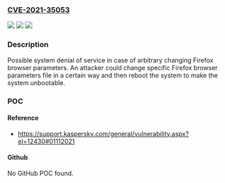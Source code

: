 ### [CVE-2021-35053](https://cve.mitre.org/cgi-bin/cvename.cgi?name=CVE-2021-35053)
![](https://img.shields.io/static/v1?label=Product&message=Kaspersky%20Endpoint%20Security%20for%20Windows&color=blue)
![](https://img.shields.io/static/v1?label=Version&message=n%2Fa&color=blue)
![](https://img.shields.io/static/v1?label=Vulnerability&message=DoS&color=brighgreen)

### Description

Possible system denial of service in case of arbitrary changing Firefox browser parameters. An attacker could change specific Firefox browser parameters file in a certain way and then reboot the system to make the system unbootable.

### POC

#### Reference
- https://support.kaspersky.com/general/vulnerability.aspx?el=12430#01112021

#### Github
No GitHub POC found.

